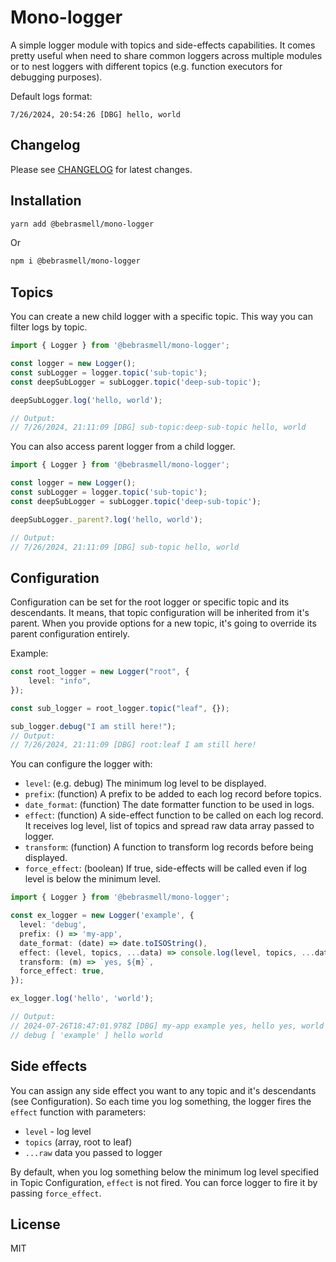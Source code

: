 # Mono-logger

A simple logger module with topics and side-effects capabilities.
It comes pretty useful when need to share common loggers across multiple modules or to nest loggers with different topics (e.g. function executors for debugging purposes).

Default logs format:
```log
7/26/2024, 20:54:26 [DBG] hello, world
```

## Changelog
Please see [CHANGELOG](./CHANGELOG.md) for latest changes.

## Installation
```bash
yarn add @bebrasmell/mono-logger
```

Or

```bash
npm i @bebrasmell/mono-logger
```

## Topics
You can create a new child logger with a specific topic. This way you can filter logs by topic.

```typescript
import { Logger } from '@bebrasmell/mono-logger';

const logger = new Logger();
const subLogger = logger.topic('sub-topic');
const deepSubLogger = subLogger.topic('deep-sub-topic');

deepSubLogger.log('hello, world');

// Output:
// 7/26/2024, 21:11:09 [DBG] sub-topic:deep-sub-topic hello, world
```

You can also access parent logger from a child logger.

```typescript
import { Logger } from '@bebrasmell/mono-logger';

const logger = new Logger();
const subLogger = logger.topic('sub-topic');
const deepSubLogger = subLogger.topic('deep-sub-topic');

deepSubLogger._parent?.log('hello, world');

// Output:
// 7/26/2024, 21:11:09 [DBG] sub-topic hello, world
```

## Configuration
Configuration can be set for the root logger or specific topic and its descendants. It means, that topic configuration will be inherited from it's parent. When you provide options for a new topic, it's going to override its parent configuration entirely.

Example:
```typescript
const root_logger = new Logger("root", {
    level: "info",
});

const sub_logger = root_logger.topic("leaf", {});

sub_logger.debug("I am still here!");
// Output:
// 7/26/2024, 21:11:09 [DBG] root:leaf I am still here!
```

You can configure the logger with:
- ```level```: (e.g. debug) The minimum log level to be displayed.
- ```prefix```: (function) A prefix to be added to each log record before topics.
- ```date_format```: (function) The date formatter function to be used in logs.
- ```effect```: (function) A side-effect function to be called on each log record. It receives log level, list of topics and spread raw data array passed to logger.
- ```transform```: (function) A function to transform log records before being displayed.
- ```force_effect```: (boolean) If true, side-effects will be called even if log level is below the minimum level.


```typescript
import { Logger } from '@bebrasmell/mono-logger';

const ex_logger = new Logger('example', {
  level: 'debug',
  prefix: () => 'my-app',
  date_format: (date) => date.toISOString(),
  effect: (level, topics, ...data) => console.log(level, topics, ...data),
  transform: (m) => `yes, ${m}`,
  force_effect: true,
});

ex_logger.log('hello', 'world');

// Output:
// 2024-07-26T18:47:01.978Z [DBG] my-app example yes, hello yes, world
// debug [ 'example' ] hello world
```

## Side effects
You can assign any side effect you want to any topic and it's descendants (see Configuration). So each time you log something, the logger fires the ```effect``` function with parameters:
- ```level``` - log level
- ```topics``` (array, root to leaf)
- ```...raw``` data you passed to logger

By default, when you log something below the minimum log level specified in Topic Configuration, ```effect``` is not fired. You can force logger to fire it by passing ```force_effect```.


## License
MIT

